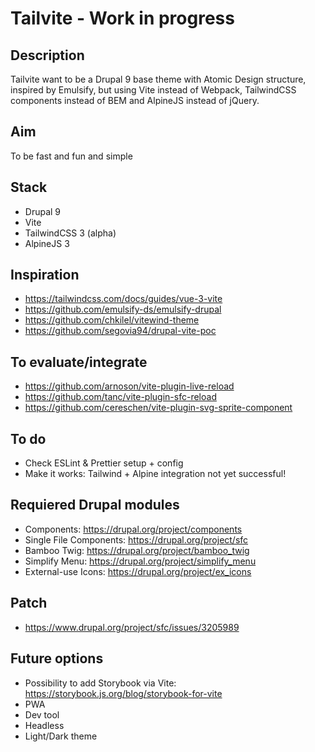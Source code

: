 # Tailvite - Work in progress

## Description
Tailvite want to be a Drupal 9 base theme with Atomic Design structure, inspired by Emulsify, but using Vite instead of Webpack, TailwindCSS components instead of BEM and AlpineJS instead of jQuery.

## Aim
To be fast and fun and simple

## Stack
- Drupal 9
- Vite
- TailwindCSS 3 (alpha)
- AlpineJS 3

## Inspiration
- https://tailwindcss.com/docs/guides/vue-3-vite
- https://github.com/emulsify-ds/emulsify-drupal
- https://github.com/chkilel/vitewind-theme
- https://github.com/segovia94/drupal-vite-poc

## To evaluate/integrate
- https://github.com/arnoson/vite-plugin-live-reload
- https://github.com/tanc/vite-plugin-sfc-reload
- https://github.com/cereschen/vite-plugin-svg-sprite-component

## To do
- Check ESLint & Prettier setup + config
- Make it works: Tailwind + Alpine integration not yet successful!

## Requiered Drupal modules
- Components: https://drupal.org/project/components
- Single File Components: https://drupal.org/project/sfc
- Bamboo Twig: https://drupal.org/project/bamboo_twig
- Simplify Menu: https://drupal.org/project/simplify_menu
- External-use Icons: https://drupal.org/project/ex_icons

## Patch
- https://www.drupal.org/project/sfc/issues/3205989

## Future options
- Possibility to add Storybook via Vite: https://storybook.js.org/blog/storybook-for-vite
- PWA
- Dev tool
- Headless
- Light/Dark theme

